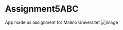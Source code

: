 # Assignment5ABC
App made as assignment for Malmo Universitet
![image](https://github.com/GitMalmoer/Assignment5ABC/assets/113827015/cfddce69-73e6-4299-936e-9d4593f27089)
